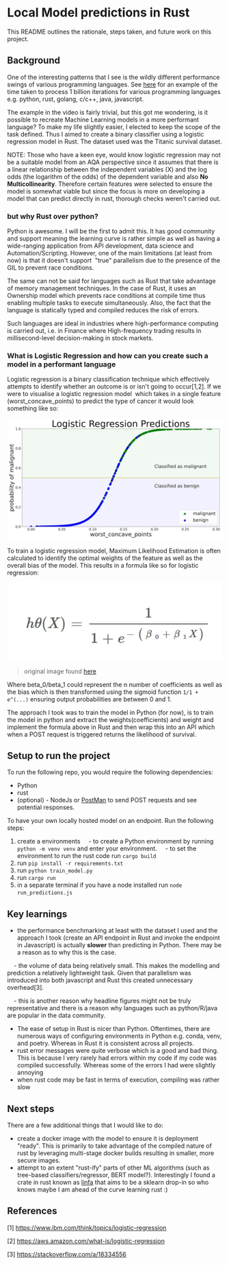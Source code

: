 # Local Model predictions in Rust
This README outlines the rationale, steps taken, and future work on this project. 

## Background
One of the interesting patterns that I see is the wildly different performance swings of various programming languages. See [here](https://www.youtube.com/watch?v=pmLV7lCWtu4) for an example of the time taken to process 1 billion iterations for various programming languages e.g. python, rust, golang, c/c++, java, javascript.

The example in the video is fairly trivial, but this got me wondering, is it possible to recreate Machine Learning models in a more performant language? To make my life slightly easier, I elected to keep the scope of the task defined. Thus I aimed to create a binary classifier using a logistic regression model in Rust. The dataset used was the Titanic survival dataset. 

NOTE: Those who have a keen eye, would know logistic regression may not be a suitable model from an AQA perspective since it assumes that there is a linear relationship between the independent variables (X) and the log odds (the logarithm of the odds) of the dependent variable and also **No Multicollinearity**. Therefore certain features were selected to ensure the model is somewhat viable but since the focus is more on developing a model that can predict directly in rust, thorough checks weren't carried out.

### but why Rust over python?
Python is awesome. I will be the first to admit this. It has good community and support meaning the learning curve is rather simple as well as having a wide-ranging application from API development, data science and Automation/Scripting. However, one of the main limitations (at least from now) is that it doesn't support  "true" parallelism due to the presence of the GIL to prevent race conditions.

The same can not be said for languages such as Rust that take advantage of memory management techniques. In the case of Rust, it uses an Ownership model which prevents race conditions at compile time thus enabling multiple tasks to execute simultaneously. Also, the fact that the language is statically typed and compiled reduces the risk of errors.

Such languages are ideal in industries where high-performance computing is carried out, i.e. in Finance where High-frequency trading results in millisecond-level decision-making in stock markets. 

### What is Logistic Regression and how can you create such a model in a performant language
Logistic regression is a binary classification technique which effectively attempts to identify whether an outcome is or isn't going to occur[1,2]. If we were to visualise a logistic regression model  which takes in a single feature (worst_concave_points) to predict the type of cancer it would look something like so:

![sample decision boundary](img/logistic_regression_prediction_boundary.jpg)

To train a logistic regression model, Maximum Likelihood Estimation is often calculated to identify the optimal weights of the feature as well as the overall bias of the model. This results in a formula like so for logistic regression:

![logistic regression formula](img/logistic_regression_formula.jpg)

> original image found [here](https://medium.com/towards-data-science/introduction-to-logistic-regression-66248243c148)

Where beta_0/beta_1 could represent the n number of coefficients as well as the bias which is then transformed using the sigmoid function `1/1 + e^(...)` ensuring output probabilities are between 0 and 1.

The approach I took was to train the model in Python (for now), is to train the model in python and extract the weights(coefficients) and weight and implement the formula above in Rust and then wrap this into an API which when a POST request is triggered returns the likelihood of survival.

## Setup to run the project
To run the following repo, you would require the following dependencies:
- Python
- rust
- (optional) - NodeJs or [PostMan](https://www.postman.com/downloads/) to send POST requests and see potential responses.

To have your own locally hosted model on an endpoint. Run the following steps:
1. create a environments 
    - to create a Python environment by running `python -m venv venv` and enter your environment.
    - to set the environment to run the rust code run `cargo build`
2. run `pip install -r requirements.txt`
3. run `python train_model.py`
4. run `cargo run`
5. in a separate terminal if you have a node installed run `node run_predictions.js`

## Key learnings
- the performance benchmarking at least with the dataset I used and the approach I took (create an API endpoint in Rust and invoke the endpoint in Javascript) is actually **slower** than predicting in Python. There may be a reason as to why this is the case.

    - the volume of data being relatively small. This makes the modelling and prediction a relatively lightweight task. Given that parallelism was introduced into both javascript and Rust this created unnecessary overhead[3].

    - this is another reason why headline figures might not be truly representative and there is a reason why languages such as python/R/java are popular in the data community.

- The ease of setup in Rust is nicer than Python. Oftentimes, there are numerous ways of configuring environments in Python e.g. conda, venv, and poetry. Whereas in Rust it is consistent across all projects.
- rust error messages were quite verbose which is a good and bad thing. This is because I very rarely had errors within my code if my code was compiled successfully. Whereas some of the errors I had were slightly annoying
- when rust code may be fast in terms of execution, compiling was rather slow

## Next steps
There are a few additional things that I would like to do:
- create a docker image with the model to ensure it is deployment "ready". This is primarily to take advantage of the compiled nature of rust by leveraging multi-stage docker builds resulting in smaller, more secure images.
- attempt to an extent "rust-ify" parts of other ML algorithms (such as tree-based classifiers/regressor, BERT model?). Interestingly I found a crate in rust known as [linfa](https://docs.rs/linfa/latest/linfa/) that aims to be a sklearn drop-in so who knows maybe I am ahead of the curve learning rust :)  


## References
[1] https://www.ibm.com/think/topics/logistic-regression 

[2] https://aws.amazon.com/what-is/logistic-regression

[3] https://stackoverflow.com/a/18334556